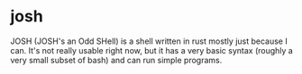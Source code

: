 # josh

JOSH (JOSH's an Odd SHell) is a shell written in rust mostly just because I can. It's not really usable right now, but it has a very basic syntax (roughly a very small subset of bash) and can run simple programs.

